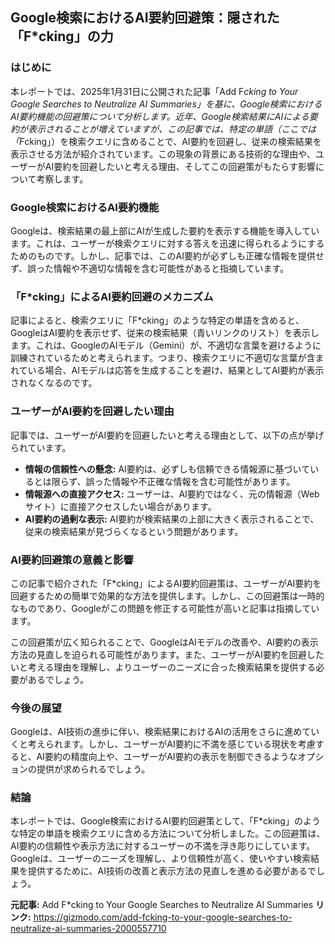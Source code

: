 ## Google検索におけるAI要約回避策：隠された「F*cking」の力

### はじめに

本レポートでは、2025年1月31日に公開された記事「Add F*cking to Your Google Searches to Neutralize AI Summaries」を基に、Google検索におけるAI要約機能の回避策について分析します。近年、Google検索結果にAIによる要約が表示されることが増えていますが、この記事では、特定の単語（ここでは「F*cking」）を検索クエリに含めることで、AI要約を回避し、従来の検索結果を表示させる方法が紹介されています。この現象の背景にある技術的な理由や、ユーザーがAI要約を回避したいと考える理由、そしてこの回避策がもたらす影響について考察します。

### Google検索におけるAI要約機能

Googleは、検索結果の最上部にAIが生成した要約を表示する機能を導入しています。これは、ユーザーが検索クエリに対する答えを迅速に得られるようにするためのものです。しかし、記事では、このAI要約が必ずしも正確な情報を提供せず、誤った情報や不適切な情報を含む可能性があると指摘しています。

### 「F*cking」によるAI要約回避のメカニズム

記事によると、検索クエリに「F*cking」のような特定の単語を含めると、GoogleはAI要約を表示せず、従来の検索結果（青いリンクのリスト）を表示します。これは、GoogleのAIモデル（Gemini）が、不適切な言葉を避けるように訓練されているためと考えられます。つまり、検索クエリに不適切な言葉が含まれている場合、AIモデルは応答を生成することを避け、結果としてAI要約が表示されなくなるのです。

### ユーザーがAI要約を回避したい理由

記事では、ユーザーがAI要約を回避したいと考える理由として、以下の点が挙げられています。

*   **情報の信頼性への懸念:** AI要約は、必ずしも信頼できる情報源に基づいているとは限らず、誤った情報や不正確な情報を含む可能性があります。
*   **情報源への直接アクセス:** ユーザーは、AI要約ではなく、元の情報源（Webサイト）に直接アクセスしたい場合があります。
*   **AI要約の過剰な表示:** AI要約が検索結果の上部に大きく表示されることで、従来の検索結果が見づらくなるという問題があります。

### AI要約回避策の意義と影響

この記事で紹介された「F*cking」によるAI要約回避策は、ユーザーがAI要約を回避するための簡単で効果的な方法を提供します。しかし、この回避策は一時的なものであり、Googleがこの問題を修正する可能性が高いと記事は指摘しています。

この回避策が広く知られることで、GoogleはAIモデルの改善や、AI要約の表示方法の見直しを迫られる可能性があります。また、ユーザーがAI要約を回避したいと考える理由を理解し、よりユーザーのニーズに合った検索結果を提供する必要があるでしょう。

### 今後の展望

Googleは、AI技術の進歩に伴い、検索結果におけるAIの活用をさらに進めていくと考えられます。しかし、ユーザーがAI要約に不満を感じている現状を考慮すると、AI要約の精度向上や、ユーザーがAI要約の表示を制御できるようなオプションの提供が求められるでしょう。

### 結論

本レポートでは、Google検索におけるAI要約回避策として、「F*cking」のような特定の単語を検索クエリに含める方法について分析しました。この回避策は、AI要約の信頼性や表示方法に対するユーザーの不満を浮き彫りにしています。Googleは、ユーザーのニーズを理解し、より信頼性が高く、使いやすい検索結果を提供するために、AI技術の改善と表示方法の見直しを進める必要があるでしょう。


**元記事:** Add F*cking to Your Google Searches to Neutralize AI Summaries
**リンク:** https://gizmodo.com/add-fcking-to-your-google-searches-to-neutralize-ai-summaries-2000557710